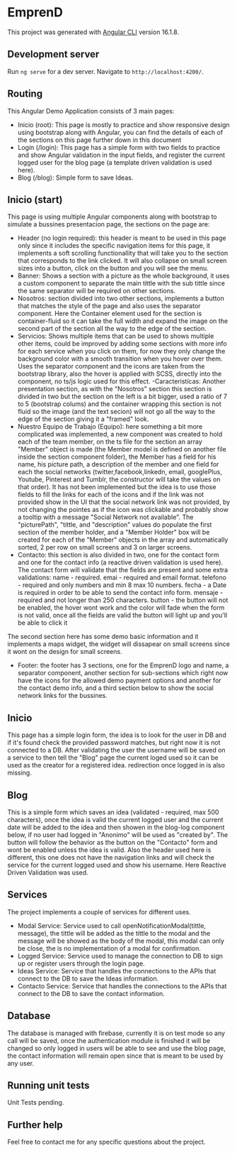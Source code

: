 # EmprenD

This project was generated with [Angular CLI](https://github.com/angular/angular-cli) version 16.1.8.

## Development server

Run `ng serve` for a dev server. Navigate to `http://localhost:4200/`.

## Routing

This Angular Demo Application consists of 3 main pages:

- Inicio (root): This page is mostly to practice and show responsive design using bootstrap along with Angular, you can find the details of each of the sections on this page further down in this document
- Login (/login): This page has a simple form with two fields to practice and show Angular validation in the input fields, and register the current logged user for the blog page (a template driven validation is used here).
- Blog (/blog): Simple form to save Ideas.

## Inicio (start)

This page is using multiple Angular components along with bootstrap to simulate a bussines presentacion page, the sections on the page are:

- Header (no login required): this header is meant to be used in this page only since it includes the specific navigation items for this page, it implements a soft scrolling functionallity that will take you to the section that corresponds to the link clicked.
  It will also collapse on small screen sizes into a button, click on the button and you will see the menu.
- Banner: Shows a section with a picture as the whole background, it uses a custom component to separate the main tittle with the sub tittle since the same separator will be required on other sections.
- Nosotros: section divided into two other sections, implements a button that matches the style of the page and also uses the separator component.
  Here the Container element used for the section is container-fluid so it can take the full width and expand the image on the second part of the section all the way to the edge of the section.
- Servicios: Shows multiple items that can be used to shows multiple other items, could be improved by adding some sections with more info for each service when you click on them, for now they only change the background color with a smooth transition when you hover over them.
  Uses the separator component and the icons are taken from the bootstrap library, also the hover is applied with SCSS, directly into the component, no ts/js logic used for this effect.
  -Caracteristícas: Another presentation section, as with the "Nosotros" section this section is divided in two but the section on the left is a bit bigger, used a ratio of 7 to 5 (bootstrap colums) and the container wrapping this section is not fluid so the image (and the text secion) will not go all the way to the edge of the section giving it a "framed" look.
- Nuestro Equipo de Trabajo (Equipo): here something a bit more complicated was implemented, a new component was created to hold each of the team member, on the ts file for the section an array "Member" object is made (the Member model is defined on another file inside the section component folder), the Member has a field for his name, his picture path, a description of the member and one field for each the social networks (twitter,facebook,linkedn, email, googlePlus, Youtube, Pinterest and Tumblr, the constructor will take the values on that order).
  It has not been implemented but the idea is to use those fields to fill the links for each of the icons and if the link was not provided show in the UI that the social network link was not provided, by not changing the pointes as if the icon was clickable and probably show a tooltip with a message "Social Network not available".
  The "picturePath", "tittle, and "description" values do populate the first section of the member holder, and a "Member Holder" box will be created for each of the "Member" objects in the array and automatically sorted, 2 per row on small screens and 3 on larger screens.
- Contacto: this section is also divided in two, one for the contact form and one for the contact info (a reactive driven validation is used here).
  The contact form will validate that the fields are present and some extra validations:
  name - required.
  emai - required and email format.
  telefono - required and only numbers and min 8 max 10 numbers.
  fecha - a Date is required in order to be able to send the contact info form.
  mensaje - required and not longer than 250 characters.
  button - the button will not be enabled, the hover wont work and the color will fade when the form is not valid, once all the fields are valid the button will light up and you'll be able to click it

The second section here has some demo basic information and it implements a maps widget, the widget will dissapear on small screens since it wont on the design for small screens.

- Footer: the footer has 3 sections, one for the EmprenD logo and name, a separator component, another section for sub-sections which right now have the icons for the allowed demo payment options and another for the contact demo info, and a third section below to show the social network links for the bussines.

## Inicio

This page has a simple login form, the idea is to look for the user in DB and if it's found check the provided password matches, but right now it is not connected to a DB.
After validating the user the username will be saved on a service to then tell the "Blog" page the current loged used so it can be used as the creator for a registered idea.
redirection once logged in is also missing.

## Blog

This is a simple form which saves an idea (validated - required, max 500 characters), once the idea is valid the current logged user and the current date will be added to the idea and then showen in the blog-log component below, if no user had logged in "Anonimo" will be used as "created by".
The button will follow the behavior as the button on the "Contacto" form and wont be enabled unless the idea is valid.
Also the header used here is different, this one does not have the navigation links and will check the service for the current logged used and show his username.
Here Reactive Driven Validation was used.

## Services

The project implements a couple of services for different uses.

- Modal Service: Service used to call openNotificationModal(tittle, message), the tittle will be added as the tittle to the modal and the message will be showed as the body of the modal, this modal can only be close, the is no implementation of a modal for confirmation.
- Logged Service: Service used to manage the connection to DB to sign up or register users through the login page.
- Ideas Service: Service that handles the connections to the APIs that connect to the DB to save the Ideas information.
- Contacto Service: Service that handles the connections to the APIs that connect to the DB to save the contact information.

## Database

The database is managed with firebase, currently it is on test mode so any call will be saved, once the authentication module is finished it will be changed so only logged in users will be able to see and use the blog page, the contact information will remain open since that is meant to be used by any user.

## Running unit tests

Unit Tests pending.

## Further help

Feel free to contact me for any specific questions about the project.
